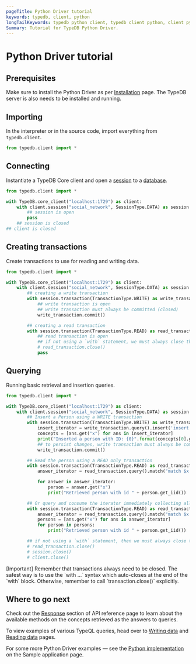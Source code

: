 ```yaml
---
pageTitle: Python Driver tutorial
keywords: typedb, client, python
longTailKeywords: typedb python client, typedb client python, client python, python client
Summary: Tutorial for TypeDB Python Driver.
---
```


# Python Driver tutorial

## Prerequisites

Make sure to install the Python Driver as per [Installation](02-python-install.md) page. The TypeDB server is also 
needs to be installed and running.

## Importing

In the interpreter or in the source code, import everything from `typedb.client`.

<!-- test-example social_network_python_client_a.py -->
```python
from typedb.client import *
```

## Connecting

Instantiate a TypeDB Core client and open a [session](../../0001-typedb/02-dev/01-connect.md#sessions) to a 
[database](../../0001-typedb/02-dev/01-connect.md#databases). 

<!-- test-example social_network_python_client_b.py -->
```python
from typedb.client import *

with TypeDB.core_client("localhost:1729") as client:
    with client.session("social_network", SessionType.DATA) as session:
        ## session is open
        pass
    ## session is closed
## client is closed
```

## Creating transactions

Create transactions to use for reading and writing data.

<!-- test-example social_network_python_client_c.py -->
```python
from typedb.client import *

with TypeDB.core_client("localhost:1729") as client:
    with client.session("social_network", SessionType.DATA) as session:
        ## creating a write transaction
        with session.transaction(TransactionType.WRITE) as write_transaction:
            ## write transaction is open
            ## write transaction must always be committed (closed)
            write_transaction.commit()

        ## creating a read transaction
        with session.transaction(TransactionType.READ) as read_transaction:
            ## read transaction is open
            ## if not using a `with` statement, we must always close the read transaction like so
            # read_transaction.close()
            pass
```

## Querying

Running basic retrieval and insertion queries.

<!-- test-example social_network_python_client_d.py -->
```python
from typedb.client import *

with TypeDB.core_client("localhost:1729") as client:
    with client.session("social_network", SessionType.DATA) as session:
        ## Insert a Person using a WRITE transaction
        with session.transaction(TransactionType.WRITE) as write_transaction:
            insert_iterator = write_transaction.query().insert('insert $x isa person, has email "x@email.com";')
            concepts = [ans.get("x") for ans in insert_iterator]
            print("Inserted a person with ID: {0}".format(concepts[0].get_iid()))
            ## to persist changes, write transaction must always be committed (closed)
            write_transaction.commit()

        ## Read the person using a READ only transaction
        with session.transaction(TransactionType.READ) as read_transaction:
            answer_iterator = read_transaction.query().match("match $x isa person; get $x; limit 10;")

            for answer in answer_iterator:
                person = answer.get("x")
                print("Retrieved person with id " + person.get_iid())

        ## Or query and consume the iterator immediately collecting all the results
        with session.transaction(TransactionType.READ) as read_transaction:
            answer_iterator = read_transaction.query().match("match $x isa person; get $x; limit 10;")
            persons = [ans.get("x") for ans in answer_iterator]
            for person in persons:
                print("Retrieved person with id " + person.get_iid())

        ## if not using a `with` statement, then we must always close the session and the read transaction
        # read_transaction.close()
        # session.close()
        # client.close()
```
<div class="note">
[Important]
Remember that transactions always need to be closed. The safest way is to use the `with ...` syntax which auto-closes 
at the end of the `with` block. Otherwise, remember to call `transaction.close()` explicitly.
</div>

## Where to go next

Check out the [Response](04-python-api-ref.md#response-section) section of API reference page to learn about the available 
methods on the concepts retrieved as the answers to queries.

To view examples of various TypeQL queries, head over to 
[Writing data](../../0001-typedb/02-dev/04-write.md) and
[Reading data](../../0001-typedb/02-dev/05-read.md) pages.

For some more Python Driver examples — see the 
[Python implementation](../../0001-typedb/01-start/05-sample-app.md#python-implementation) on the Sample application 
page.
